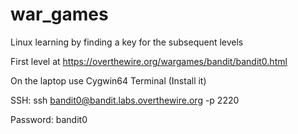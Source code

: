 # war_games
Linux learning by finding a key for the subsequent levels

First level at https://overthewire.org/wargames/bandit/bandit0.html

On the laptop use Cygwin64 Terminal (Install it)

SSH: ssh bandit0@bandit.labs.overthewire.org -p 2220

Password: bandit0
